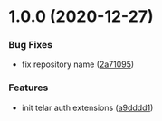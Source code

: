 # 1.0.0 (2020-12-27)


### Bug Fixes

* fix repository name ([2a71095](https://github.com/Qolzam/telar-auth-ext/commit/2a71095bc5c298bc17a409d14d8280baccbfb738))


### Features

* init telar auth extensions ([a9dddd1](https://github.com/Qolzam/telar-auth-ext/commit/a9dddd1b56d14c2b32514c647b52c9989442f6c9))
